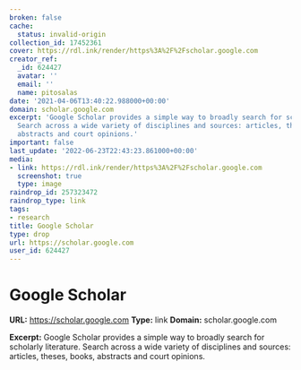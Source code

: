 ```yaml
---
broken: false
cache:
  status: invalid-origin
collection_id: 17452361
cover: https://rdl.ink/render/https%3A%2F%2Fscholar.google.com
creator_ref:
  _id: 624427
  avatar: ''
  email: ''
  name: pitosalas
date: '2021-04-06T13:40:22.988000+00:00'
domain: scholar.google.com
excerpt: 'Google Scholar provides a simple way to broadly search for scholarly literature.
  Search across a wide variety of disciplines and sources: articles, theses, books,
  abstracts and court opinions.'
important: false
last_update: '2022-06-23T22:43:23.861000+00:00'
media:
- link: https://rdl.ink/render/https%3A%2F%2Fscholar.google.com
  screenshot: true
  type: image
raindrop_id: 257323472
raindrop_type: link
tags:
- research
title: Google Scholar
type: drop
url: https://scholar.google.com
user_id: 624427
---
```


# Google Scholar

**URL:** https://scholar.google.com
**Type:** link
**Domain:** scholar.google.com

**Excerpt:** Google Scholar provides a simple way to broadly search for scholarly literature. Search across a wide variety of disciplines and sources: articles, theses, books, abstracts and court opinions.
